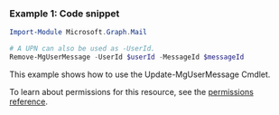 ### Example 1: Code snippet

```powershellImport-Module Microsoft.Graph.Mail

# A UPN can also be used as -UserId.
Remove-MgUserMessage -UserId $userId -MessageId $messageId
```
This example shows how to use the Update-MgUserMessage Cmdlet.
To learn about permissions for this resource, see the [permissions reference](/graph/permissions-reference).


